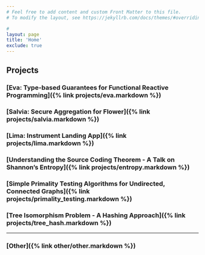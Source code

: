 ```yaml
---
# Feel free to add content and custom Front Matter to this file.
# To modify the layout, see https://jekyllrb.com/docs/themes/#overriding-theme-defaults

#
layout: page
title: 'Home'
exclude: true
---
```


## Projects

### [Eva: Type-based Guarantees for Functional Reactive Programming]({% link  projects/eva.markdown %})
### [Salvia: Secure Aggregation for Flower]({% link  projects/salvia.markdown %})
### [Lima: Instrument Landing App]({% link  projects/lima.markdown %})
### [Understanding the Source Coding Theorem - A Talk on Shannon’s Entropy]({% link  projects/entropy.markdown %})
### [Simple Primality Testing Algorithms for Undirected, Connected Graphs]({% link  projects/primality_testing.markdown %})
### [Tree Isomorphism Problem - A Hashing Approach]({% link  projects/tree_hash.markdown %})

-----

### [Other]({% link  other/other.markdown %})